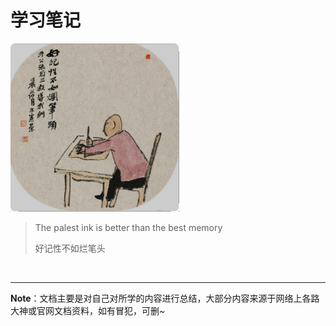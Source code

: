 # 学习笔记

<div><img src="Pictures/cover.png" alt="Cover" style="zoom:70%;" /></div>

> The palest ink is better than the best memory
>
> 好记性不如烂笔头

​        

------

**Note**：文档主要是对自己对所学的内容进行总结，大部分内容来源于网络上各路大神或官网文档资料，如有冒犯，可删~

